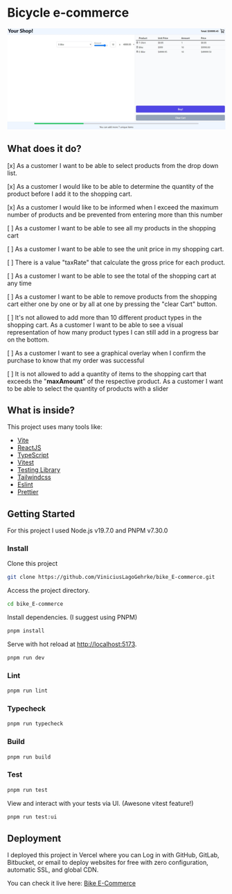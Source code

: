 # Bicycle e-commerce

![Desktop Preview](desktop-preview.jpg)

## What does it do?

[x]  As a customer I want to be able to select products from the drop down list.

[x]  As a customer I would like to be able to determine the quantity of the product before I add it to the shopping cart.

[x]  As a customer I would like to be informed when I exceed the maximum number of products and be prevented from entering more than this number

[ ]  As a customer I want to be able to see all my products in the shopping cart

[ ]  As a customer I want to be able to see the unit price in my shopping cart.

[ ] There is a value "taxRate" that calculate the gross price for each product.

[ ]  As a customer I want to be able to see the total of the shopping cart at any time

[ ]  As a customer I want to be able to remove products from the shopping cart either one by one or by all at one by pressing the "clear Cart" button.

[ ]  It's not allowed to add more than 10 different product types in the shopping cart. As a customer I want to be able to see a visual representation of how many product types I can still add in a progress bar on the bottom.

[ ]  As a customer I want to see a graphical overlay when I confirm the purchase to know that my order was successful

[ ]  It is not allowed to add a quantity of items to the shopping cart that exceeds the "**maxAmount**" of the respective product. As a customer I want to be able to select the quantity of products with a slider

## What is inside?

This project uses many tools like:

- [Vite](https://vitejs.dev)
- [ReactJS](https://reactjs.org)
- [TypeScript](https://www.typescriptlang.org)
- [Vitest](https://vitest.dev)
- [Testing Library](https://testing-library.com)
- [Tailwindcss](https://tailwindcss.com)
- [Eslint](https://eslint.org)
- [Prettier](https://prettier.io)

## Getting Started

For this project I used Node.js v19.7.0 and PNPM v7.30.0

### Install

Clone this project

```bash
git clone https://github.com/ViniciusLagoGehrke/bike_E-commerce.git
```

Access the project directory.

```bash
cd bike_E-commerce
```

Install dependencies. (I suggest using PNPM)

```bash
pnpm install
```

Serve with hot reload at <http://localhost:5173>.

```bash
pnpm run dev
```

### Lint

```bash
pnpm run lint
```

### Typecheck

```bash
pnpm run typecheck
```

### Build

```bash
pnpm run build
```

### Test

```bash
pnpm run test
```

View and interact with your tests via UI. (Awesone vitest feature!)

```bash
pnpm run test:ui
```

## Deployment

I deployed this project in Vercel where you can Log in with GitHub, GitLab, Bitbucket, or email to deploy websites for free with zero configuration, automatic SSL, and global CDN.

You can check it live here: [Bike E-Commerce]()

